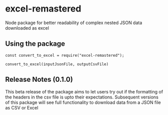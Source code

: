 # excel-remastered
Node package for better readability of complex nested JSON data downloaded as excel


## Using the package
```
const convert_to_excel = require("excel-remastered");

convert_to_excel(inputJsonFile, outputCsvFile)
```

## Release Notes (0.1.0)
This beta release of the package aims to let users try out if the formatting of the headers in the csv file is upto their expectations. Subsequent versions of this package will see full functionality to download data from a JSON file as CSV or Excel
